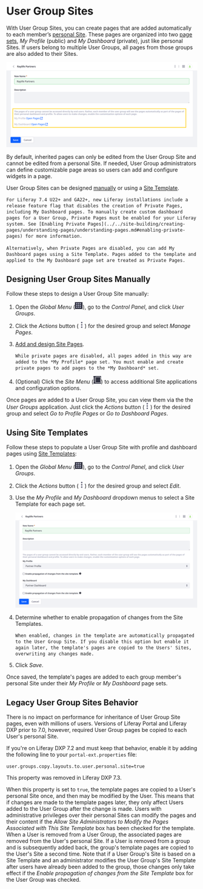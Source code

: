 # User Group Sites

With User Group Sites, you can create pages that are added automatically to each member’s [personal Site](../../site-building/building-sites/managing-personal-sites.md). These pages are organized into two [page sets](../../site-building/creating-pages/understanding-pages/understanding-pages.md#page-sets), *My Profile* (public) and *My Dashboard* (private), just like personal Sites. If users belong to multiple User Groups, all pages from those groups are also added to their Sites.

![Create profile and dashboard pages that are added to each member's personal Site.](./user-group-sites/images/01.png)

By default, inherited pages can only be edited from the User Group Site and cannot be edited from a personal Site. If needed, User Group administrators can define customizable page areas so users can add and configure widgets in a page.

User Group Sites can be designed [manually](#designing-user-group-sites-manually) or using a [Site Template](#using-site-templates).

```{important}
For Liferay 7.4 U22+ and GA22+, new Liferay installations include a release feature flag that disables the creation of Private Pages, including My Dashboard pages. To manually create custom dashboard pages for a User Group, Private Pages must be enabled for your Liferay system. See [Enabling Private Pages](../../site-building/creating-pages/understanding-pages/understanding-pages.md#enabling-private-pages) for more information.

Alternatively, when Private Pages are disabled, you can add My Dashboard pages using a Site Template. Pages added to the template and applied to the My Dashboard page set are treated as Private Pages.
```

## Designing User Group Sites Manually

Follow these steps to design a User Group Site manually:

1. Open the *Global Menu* (![Global Menu](../../images/icon-applications-menu.png)), go to the *Control Panel*, and click *User Groups*.

1. Click the *Actions* button (![Actions Button](../../images/icon-actions.png)) for the desired group and select *Manage Pages*.

1. [Add and design Site Pages](../../site-building/creating-pages/adding-pages/adding-a-page-to-a-site.md).

   ```{note}
   While private pages are disabled, all pages added in this way are added to the *My Profile* page set. You must enable and create private pages to add pages to the *My Dashboard* set.
   ```

1. (Optional) Click the *Site Menu* (![Site Menu](../../images/icon-product-menu.png)) to access additional Site applications and configuration options.

Once pages are added to a User Group Site, you can view them via the the *User Groups* application. Just click the *Actions* button (![Actions Button](../../images/icon-actions.png)) for the desired group and select *Go to Profile Pages* or *Go to Dashboard Pages*.

## Using Site Templates

Follow these steps to populate a User Group Site with profile and dashboard pages using [Site Templates](../../site-building/building-sites/building-sites-with-site-templates.md):

1. Open the *Global Menu* (![Global Menu](../../images/icon-applications-menu.png)), go to the *Control Panel*, and click *User Groups*.

1. Click the *Actions* button (![Actions Button](../../images/icon-actions.png)) for the desired group and select *Edit*.

1. Use the *My Profile* and *My Dashboard* dropdown menus to select a Site Template for each page set.

   ![Select a Site Template for the My Profile and My Dashboard page sets.](./user-group-sites/images/02.png)

1. Determine whether to enable propagation of changes from the Site Templates.

   ```{note}
   When enabled, changes in the template are automatically propagated to the User Group Site. If you disable this option but enable it again later, the template's pages are copied to the Users' Sites, overwriting any changes made.
   ```

1. Click *Save*.

Once saved, the template's pages are added to each group member's personal Site under their *My Profile* or *My Dashboard* page sets.

## Legacy User Group Sites Behavior

There is no impact on performance for inheritance of User Group Site pages, even with millions of users. Versions of Liferay Portal and Liferay DXP prior to 7.0, however, required User Group pages be copied to each User's personal Site.

If you're on Liferay DXP 7.2 and must keep that behavior, enable it by adding the following line to your `portal-ext.properties` file:

```
user.groups.copy.layouts.to.user.personal.site=true
```

This property was removed in Liferay DXP 7.3.

When this property is set to `true`, the template pages are copied to a User's personal Site once, and then may be modified by the User. This means that if changes are made to the template pages later, they only affect Users added to the User Group after the change is made. Users with administrative privileges over their personal Sites can modify the pages and their content if the *Allow Site Administrators to Modify the Pages Associated with This Site Template* box has been checked for the template. When a User is removed from a User Group, the associated pages are removed from the User's personal Site. If a User is removed from a group and is subsequently added back, the group's template pages are copied to the User's Site a second time. Note that if a User Group's Site is based on a Site Template and an administrator modifies the User Group's Site Template after users have already been added to the group, those changes only take effect if the *Enable propagation of changes from the Site Template* box for the User Group was checked.

